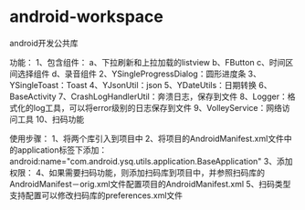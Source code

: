 # android-workspace
android开发公共库

功能：
1、包含组件：	a、下拉刷新和上拉加载的listview
			b、FButton
			c、时间区间选择组件
			d、录音组件
2、YSingleProgressDialog：圆形进度条
3、YSingleToast：Toast
4、YJsonUtil：json
5、YDateUtils：日期转换
6、BaseActivity
7、CrashLogHandlerUtil：奔溃日志，保存到文件
8、Logger：格式化的log工具，可以将error级别的日志保存到文件
9、VolleyService：网络访问工具
10、扫码功能

使用步骤：
1、将两个库引入到项目中
2、将项目的AndroidManifest.xml文件中的application标签下添加：android:name="com.android.ysq.utils.application.BaseApplication"
3、添加权限：	<uses-permission android:name="android.permission.INTERNET" />
			<uses-permission android:name="android.permission.WRITE_EXTERNAL_STORAGE" />
4、如果需要扫码功能，则添加扫码库到项目中，并参照扫码库的AndroidManifest－orig.xml文件配置项目的AndroidManifest.xml
5、扫码类型支持配置可以修改扫码库的preferences.xml文件
